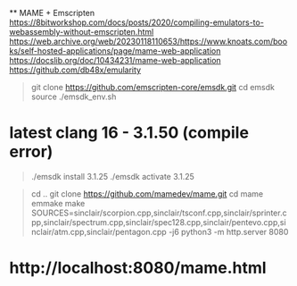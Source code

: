 ** MAME + Emscripten
https://8bitworkshop.com/docs/posts/2020/compiling-emulators-to-webassembly-without-emscripten.html
https://web.archive.org/web/20230118110653/https://www.knoats.com/books/self-hosted-applications/page/mame-web-application
https://docslib.org/doc/10434231/mame-web-application
https://github.com/db48x/emularity

> git clone https://github.com/emscripten-core/emsdk.git
> cd emsdk
> source ./emsdk_env.sh
# latest clang 16 - 3.1.50 (compile error)
> ./emsdk install 3.1.25
> ./emsdk activate 3.1.25

> cd ..
> git clone https://github.com/mamedev/mame.git
> cd mame
> emmake make SOURCES=sinclair/scorpion.cpp,sinclair/tsconf.cpp,sinclair/sprinter.cpp,sinclair/spectrum.cpp,sinclair/spec128.cpp,sinclair/pentevo.cpp,sinclair/atm.cpp,sinclair/pentagon.cpp -j6
> python3 -m http.server 8080
# http://localhost:8080/mame.html

